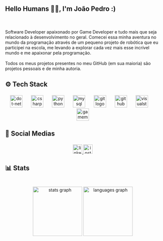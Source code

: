 <br clear="both">

<h2 align="left">Hello Humans 👋🏻, I'm João Pedro :)</h2>

###

<br clear="both">

<p align="left">Software Developer apaixonado por Game Developer e tudo mais que seja relacionado à desenvolvimento no geral. Comecei essa minha aventura no mundo da programação através de um pequeno projeto de robótica que eu participei na escola, me levando a explorar cada vez mais esse incrível mundo e me apaixonar pela programação.<br><br>Todos os meus projetos presentes no meu GitHub (em sua maioria) são projetos pessoais e de minha autoria.</p>

###

<h2 align="left">⚙️ Tech Stack</h2>

###

<div align="center">
  <img src="https://skillicons.dev/icons?i=dotnet" height="40" alt="dot-net logo"  />
  <img width="20" />
  <img src="https://skillicons.dev/icons?i=cs" height="40" alt="csharp logo"  />
  <img width="20" />
  <img src="https://skillicons.dev/icons?i=py" height="40" alt="python logo"  />
  <img width="20" />
  <img src="https://skillicons.dev/icons?i=mysql" height="40" alt="mysql logo"  />
  <img width="20" />
  <img src="https://skillicons.dev/icons?i=git" height="40" alt="git logo"  />
  <img width="20" />
  <img src="https://skillicons.dev/icons?i=github" height="40" alt="github logo"  />
  <img width="20" />
  <img src="https://skillicons.dev/icons?i=visualstudio" height="40" alt="visualstudio logo"  />
  <img width="20" />
  <img src="https://skillicons.dev/icons?i=gamemakerstudio" height="40" alt="gamemakerstudio logo"  />
</div>

###

<h2 align="left">👤 Social Medias</h2>

###

<div align="center">
  <a href="https://www.linkedin.com/in/joão-pedro-venâncio-barbosa-916520213/" target="_blank">
    <img src="https://img.shields.io/static/v1?message=LinkedIn&logo=linkedin&label=&color=0077B5&logoColor=white&labelColor=&style=for-the-badge" height="30" alt="linkedin logo"  />
  </a>
  <a href="https://www.instagram.com/dev.venancio/" target="_blank">
    <img src="https://img.shields.io/static/v1?message=Instagram&logo=instagram&label=&color=E4405F&logoColor=white&labelColor=&style=for-the-badge" height="30" alt="instagram logo"  />
  </a>
</div>

###

<h2 align="left">📊 Stats</h2>

###

<br clear="both">

<div align="center">
  <img src="https://github-readme-stats.vercel.app/api?username=DevVenancio&hide_title=false&hide_rank=false&show_icons=true&include_all_commits=true&count_private=false&disable_animations=false&theme=bear&locale=pt-br&hide_border=true&order=1" height="160" alt="stats graph"  />
  <img src="https://github-readme-stats.vercel.app/api/top-langs?username=DevVenancio&locale=pt-br&hide_title=false&layout=compact&card_width=320&langs_count=5&theme=bear&hide_border=true&order=2" height="160" alt="languages graph"  />
</div>

###
